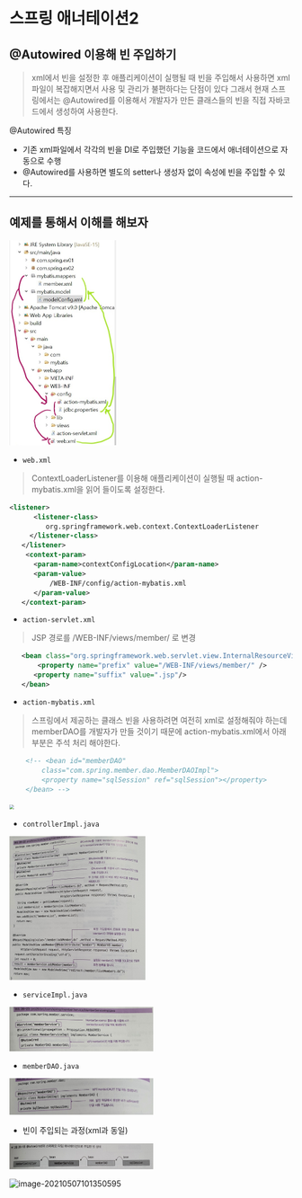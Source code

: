 # 스프링 애너테이션2

## @Autowired 이용해 빈 주입하기

> xml에서 빈을 설정한 후 애플리케이션이 실행될 때 빈을 주입해서 사용하면 xml파일이 복잡해지면서 사용 및 관리가 불편하다는 단점이 있다 그래서 현재 스프링에서는 @Autowired를 이용해서 개발자가 만든 클래스들의 빈을 직접 자바코드에서 생성하여 사용한다.

@Autowired 특징

- 기존 xml파일에서 각각의 빈을 DI로 주입했던 기능을 코드에서 애너테이션으로 자동으로 수행
- @Autowired를 사용하면 별도의 setter나 생성자 없이 속성에 빈을 주입할 수 있다.



---

 

## 예제를 통해서 이해를 해보자

<img src="../img/spring_annotation2.jpg" alt="../img/" style="zoom:50%;" />

- `web.xml`

> ContextLoaderListener를 이용해 애플리케이션이 실행될 때 action-mybatis.xml을 읽어 들이도록 설정한다.

```xml
<listener>
      <listener-class>
         org.springframework.web.context.ContextLoaderListener
     </listener-class>
   </listener>
	<context-param>
      <param-name>contextConfigLocation</param-name>
      <param-value>
          /WEB-INF/config/action-mybatis.xml
      </param-value>
   </context-param>  
```



- `action-servlet.xml`

> JSP 경로를 /WEB-INF/views/member/ 로 변경

```xml
   <bean class="org.springframework.web.servlet.view.InternalResourceViewResolver">
       <property name="prefix" value="/WEB-INF/views/member/" /> 
      <property name="suffix" value=".jsp"/>
   </bean>
```



- `action-mybatis.xml`

> 스프링에서 제공하는 클래스 빈을 사용하려면 여전히 xml로 설정해줘야 하는데 memberDAO를 개발자가 만들 것이기 때문에 action-mybatis.xml에서 아래 부분은 주석 처리 해야한다. 

```xml
	<!-- <bean id="memberDAO"
		class="com.spring.member.dao.MemberDAOImpl">
		<property name="sqlSession" ref="sqlSession"></property>
	</bean> -->
```



<img src="C:\Users\aodeh\git\Study-spring\img\spring_annotation3.jpg" style="zoom:50%;" />



- `controllerImpl.java`

<img src="../img/controller.jpg" style="zoom:25%;" />



- `serviceImpl.java`

<img src="../img/service.jpg" style="zoom: 25%;" />



- `memberDAO.java`

<img src="../img/memberDAO.jpg" style="zoom:25%;" />



- 빈이 주입되는 과정(xml과 동일)

<img src="../img/spring_annotation4.jpg" style="zoom:25%;" />



















![image-20210507101350595](C:\Users\aodeh\AppData\Roaming\Typora\typora-user-images\image-20210507101350595.png)



